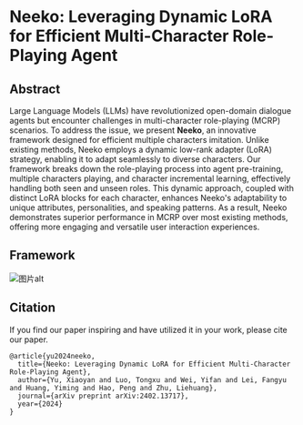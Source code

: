 # Neeko: Leveraging Dynamic LoRA for Efficient Multi-Character Role-Playing Agent
## Abstract
Large Language Models (LLMs) have revolutionized open-domain dialogue agents but encounter challenges in multi-character role-playing (MCRP) scenarios.
To address the issue, we present **Neeko**, an innovative framework designed for efficient multiple characters imitation.
Unlike existing methods, Neeko employs a dynamic low-rank adapter (LoRA) strategy, enabling it to adapt seamlessly to diverse characters.
Our framework breaks down the role-playing process into
agent pre-training, multiple characters playing, and character incremental learning, effectively handling both seen and unseen roles.
This dynamic approach, coupled with distinct LoRA blocks for each character, enhances Neeko's adaptability to unique attributes, personalities, and speaking patterns.
As a result, Neeko demonstrates superior performance in MCRP over most existing methods, offering more engaging and versatile user interaction experiences.
## Framework
![图片alt](图片链接 "图片title")

## Citation
If you find our paper inspiring and have utilized it in your work, please cite our paper.
```
@article{yu2024neeko,
  title={Neeko: Leveraging Dynamic LoRA for Efficient Multi-Character Role-Playing Agent},
  author={Yu, Xiaoyan and Luo, Tongxu and Wei, Yifan and Lei, Fangyu and Huang, Yiming and Hao, Peng and Zhu, Liehuang},
  journal={arXiv preprint arXiv:2402.13717},
  year={2024}
}
```

